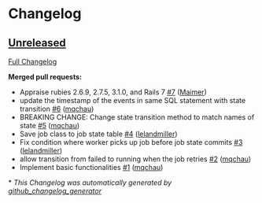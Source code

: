 # Changelog

## [Unreleased](https://github.com/appfolio/ae_active_job_state/tree/HEAD)

[Full Changelog](https://github.com/appfolio/ae_active_job_state/compare/208d3a5391ec32ebc81b826b77a91bbe941fab10...HEAD)

**Merged pull requests:**

- Appraise rubies 2.6.9, 2.7.5, 3.1.0, and Rails 7 [\#7](https://github.com/appfolio/ae_active_job_state/pull/7) ([Maimer](https://github.com/Maimer))
- update the timestamp of the events in same SQL statement with state transition [\#6](https://github.com/appfolio/ae_active_job_state/pull/6) ([mqchau](https://github.com/mqchau))
- BREAKING CHANGE: Change state transition method to match names of state [\#5](https://github.com/appfolio/ae_active_job_state/pull/5) ([mqchau](https://github.com/mqchau))
- Save job class to job state table [\#4](https://github.com/appfolio/ae_active_job_state/pull/4) ([lelandmiller](https://github.com/lelandmiller))
- Fix condition where worker picks up job before job state commits [\#3](https://github.com/appfolio/ae_active_job_state/pull/3) ([lelandmiller](https://github.com/lelandmiller))
- allow transition from failed to running when the job retries [\#2](https://github.com/appfolio/ae_active_job_state/pull/2) ([mqchau](https://github.com/mqchau))
- Implement basic functionalities [\#1](https://github.com/appfolio/ae_active_job_state/pull/1) ([mqchau](https://github.com/mqchau))



\* *This Changelog was automatically generated by [github_changelog_generator](https://github.com/github-changelog-generator/github-changelog-generator)*
